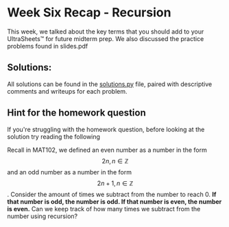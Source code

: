 # Week Six Recap - Recursion 

This week, we talked about the key terms that you should add to your UltraSheets:tm: for future midterm prep. We also discussed the practice problems found in slides.pdf

## Solutions: 
All solutions can be found in the [solutions.py](solutions.py) file, paired with descriptive comments and writeups for each problem. 

## Hint for the homework question
If you're struggling with the homework question, before looking at the solution try reading the following

Recall in MAT102, we defined an even number as a number in the form $$2n, n \in \mathbb{Z}$$ and an odd number as a number in the form $$2n+1, n \in \mathbb{Z}$$. Consider the amount of times we subtract from the number to reach 0. **If that number is odd, the number is odd. If that number is even, the number is even.** Can we keep track of how many times we subtract from the number using recursion? 
